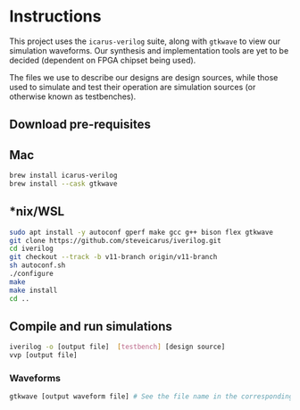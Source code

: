 # Instructions
This project uses the `icarus-verilog` suite, along with `gtkwave` to view our simulation waveforms.
Our synthesis and implementation tools are yet to be decided (dependent on FPGA chipset being used).

The files we use to describe our designs are design sources, while those used to simulate and test their operation are simulation sources (or otherwise known as testbenches).
## Download pre-requisites
## Mac
```sh
brew install icarus-verilog
brew install --cask gtkwave
```
## *nix/WSL
```sh
sudo apt install -y autoconf gperf make gcc g++ bison flex gtkwave
git clone https://github.com/steveicarus/iverilog.git
cd iverilog
git checkout --track -b v11-branch origin/v11-branch
sh autoconf.sh
./configure
make
make install
cd ..
```
## Compile and run simulations
```sh
iverilog -o [output file]  [testbench] [design source]
vvp [output file]
```
### Waveforms
```sh
gtkwave [output waveform file] # See the file name in the corresponding test bench
```
